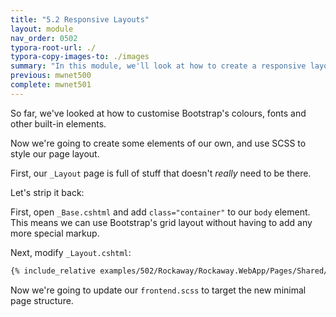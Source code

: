 ```yaml
---
title: "5.2 Responsive Layouts"
layout: module
nav_order: 0502
typora-root-url: ./
typora-copy-images-to: ./images
summary: "In this module, we'll look at how to create a responsive layout for our frontend web pages."
previous: mwnet500
complete: mwnet501
---
```


So far, we've looked at how to customise Bootstrap's colours, fonts and other built-in elements.

Now we're going to create some elements of our own, and use SCSS to style our page layout.

First, our `_Layout` page is full of stuff that doesn't *really* need to be there.

Let's strip it back:

First, open `_Base.cshtml` and add `class="container"` to our `body` element. This means we can use Bootstrap's grid layout without having to add any more special markup.

Next, modify `_Layout.cshtml`:

```html
{% include_relative examples/502/Rockaway/Rockaway.WebApp/Pages/Shared/_Layout.cshtml %}
```

Now we're going to update our `frontend.scss` to target the new minimal page structure.

